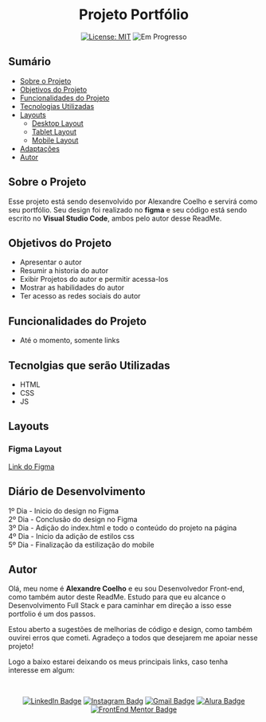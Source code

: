<h1 align="center"> Projeto Portfólio </h1>

<!--<p align="center"> Frase (opcional) </p>

<p align="center"> <q>Citação (opcional)</q> </p>-->

<div align="center">

  <a href="https://github.com/coelhoalexandre/alexandrecoelho/blob/main/LICENSE" target="_blank"><img src="https://img.shields.io/badge/License-MIT-yellow.svg" alt="License: MIT"></a> <img src="https://img.shields.io/badge/Em_Progresso-blue.svg" alt="Em Progresso">

</div>

## Sumário

- [Sobre o Projeto](#sobre-o-projeto)
- [Objetivos do Projeto](#objetivos-do-projeto)
- [Funcionalidades do Projeto](#funcionalidades-do-projeto)
- [Tecnologias Utilizadas](#tecnolgias-utilizadas)
- [Layouts](#layouts)
  - [Desktop Layout](#desktop-layout)
  - [Tablet Layout](#tablet-layout)
  - [Mobile Layout](#mobile-layout)
- [Adaptações](#adaptações)
- [Autor](#autor)

## Sobre o Projeto

Esse projeto está sendo desenvolvido por Alexandre Coelho e servirá como seu portfólio. Seu design foi realizado no **figma** e seu código está sendo escrito no **Visual Studio Code**, ambos pelo autor desse ReadMe.

## Objetivos do Projeto

- Apresentar o autor
- Resumir a historia do autor
- Exibir Projetos do autor e permitir acessa-los
- Mostrar as habilidades do autor
- Ter acesso as redes sociais do autor

## Funcionalidades do Projeto

- Até o momento, somente links

## Tecnolgias que serão Utilizadas

- HTML
- CSS
- JS

## Layouts

### Figma Layout

[Link do Figma](https://www.figma.com/file/eQ5EsJA4wYEp5ZxuLgId0n/Alexandre-Coelho-Portfolio?type=design&node-id=0%3A1&mode=design&t=L8BLQqKK37jyMRMF-1)

## Diário de Desenvolvimento

1º Dia - Inicio do design no Figma <br>
2º Dia - Conclusão do design no Figma <br>
3º Dia - Adição do index.html e todo o conteúdo do projeto na página <br>
4º Dia - Inicio da adição de estilos css <br>
5º Dia - Finalização da estilização do mobile <br>

## Autor

Olá, meu nome é **Alexandre Coelho** e eu sou Desenvolvedor Front-end, como também autor deste ReadMe. Estudo para que eu alcance o Desenvolvimento Full Stack e para caminhar em direção a isso esse portfolio é um dos passos. 

Estou aberto a sugestões de melhorias de código e design, como também ouvirei erros que cometi. Agradeço a todos que desejarem me apoiar nesse projeto!

Logo a baixo estarei deixando os meus principais links, caso tenha interesse em algum:

<br>

<div align="center">

<a href="https://www.linkedin.com/in/-coelhoalexandre/" target="_blank"><img src="https://img.shields.io/badge/-LinkedIn-%230077B5?style=for-the-badge&logo=linkedin&logoColor=white" alt="LinkedIn Badge"></a>
<a href="https://www.instagram.com/coelhoalexandre_/" target="_blank"><img src="https://img.shields.io/badge/-Instagram-%23E4405F?style=for-the-badge&logo=instagram&logoColor=white" alt="Instagram Badg"></a>
<a href = "mailto:alexandrecoelhocontato@gmail.com" target="_blank"><img src="https://img.shields.io/badge/-Gmail-critical?style=for-the-badge&logo=gmail&logoColor=white" alt="Gmail Badge"></a>
<a href = "https://cursos.alura.com.br/user/coelhoalexandre" target="_blank"><img src="https://img.shields.io/badge/Alura-0747a6?style=for-the-badge&logo=alura&logoColor=white" alt="Alura Badge"></a>
<a href = "https://www.frontendmentor.io/profile/coelhoalexandre" target="_blank"><img src="https://img.shields.io/badge/Frontend_Mentor-white?style=for-the-badge&logo=frontendmentor&logoColor=blue" alt="FrontEnd Mentor Badge">
